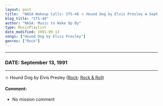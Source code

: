 ```yaml
---
layout: post
title:  "NASA Wakeup Calls: STS-48 ⊹ Hound Dog by Elvis Presley ✺ September 13, 1991"
blog_title: "STS-48"
author: "NASA: Music to Wake Up By"
type: MusicPlaylist
date_modified: 1991-09-13
songs: ["Hound Dog by Elvis Presley"]
genres: ["Rock"]
---
```


----
### DATE: September 13, 1991
----
⊹ Hound Dog *by* Elvis Presley ([Rock](https://www.discogs.com/genre/Rock): [Rock & Roll](https://www.discogs.com/style/Rock%20%26%20Roll)) <a target="blank_" href="https://www.discogs.com/Elvis-Presley-Hound-Dog/master/624239">
    <i class="fas fa-compact-disc"
       title="Discogs entry for this song"
       alt="Discogs entry for this song"
       style="font-size: 1.1em;"></i></a>
    

#### Comment:
* No mission comment



<br/>
<center>
	<a target="_blank"
	   href="https://twitter.com/intent/tweet?hashtags=Space,NASA,Playlist,NASAWakeupCalls,SpaceProgram&text=🚀 {{ page.author}}, '{{ page.songs.first }}' {{ page.title }}, {{ page.date | date: '%B %d, %Y' }}, {{ site.url }}{{ page.url }}&via=nasawakeupcalls"><i class="fab fa-twitter" title="Tweet this page" alt="Tweet this page" style="font-size: 1.3em;"></i></a>
	&nbsp; 	<i class="fas fa-user-astronaut" style="font-size: 1.5em;"></i> &nbsp;
    <a id="custom_amazon_link"
       type="amzn" search="#"
       category="popular music">
    <i class="fab fa-amazon" style="font-size: 1.3em;"></i></a>
</center>

<!-- Randomly resolve an individual entry from a song array -->
<script src="/assets/javascript/seedrandom.min.js"></script>
<script>
  var wake_me_up = ["Hound Dog by Elvis Presley"];
  var prng = new Math.seedrandom();
  function randomSong() {
    song = wake_me_up[Math.floor(Math.random() * wake_me_up.length)];
    var amazon_link = document.getElementById("custom_amazon_link");
    amazon_link.setAttribute("search", song);
  }
  window.onload = randomSong();
</script>
